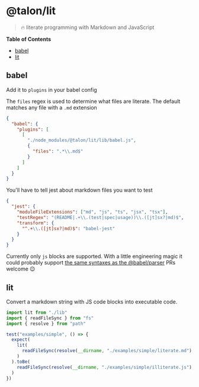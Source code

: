 <!-- Generated by @talon/sip. Update this documentation by updating the source code. -->

# @talon/lit

> 🔥 literate programming with Markdown and JavaScript

**Table of Contents**

<!-- toc -->

- [babel](#babel)
- [lit](#lit)

<!-- tocstop -->

## babel

Add it to `plugins` in your babel config

The `files` regex is used to determine what files are literate. The default matches any file with a `.md` extension

```json
{
  "babel": {
    "plugins": [
      [
        "./node_modules/@talon/lit/lib/babel.js",
        {
          "files": ".*\\.md$"
        }
      ]
    ]
  }
}
```

You'll have to tell jest about markdown files you want to test

```json
{
  "jest": {
    "moduleFileExtensions": ["md", "js", "ts", "jsx", "tsx"],
    "testRegex": "(README|.+\\.(test|spec|usage))\\.([jt]sx?|md)$",
    "transform": {
      "^.+\\.([jt]sx?|md)$": "babel-jest"
    }
  }
}
```

Currently only `js` blocks are supported. With a little engineering magic it could probably support
[the same syntaxes as the @babel/parser][1]
PRs welcome 😉

## lit

Convert a markdown string with JS code blocks into executable code.

```js
import lit from "./lib"
import { readFileSync } from "fs"
import { resolve } from "path"

test("examples/simple", () => {
  expect(
    lit(
      readFileSync(resolve(__dirname, "./examples/simple/literate.md"), "utf8")
    )
  ).toBe(
    readFileSync(resolve(__dirname, "./examples/simple/illiterate.js"), "utf8")
  )
})
```

[1]: https://babeljs.io/docs/en/babel-parser#language-extensions

